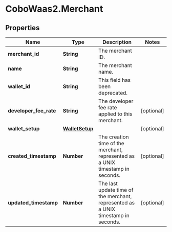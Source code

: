 # CoboWaas2.Merchant

## Properties

Name | Type | Description | Notes
------------ | ------------- | ------------- | -------------
**merchant_id** | **String** | The merchant ID. | 
**name** | **String** | The merchant name. | 
**wallet_id** | **String** | This field has been deprecated. | 
**developer_fee_rate** | **String** | The developer fee rate applied to this merchant. | [optional] 
**wallet_setup** | [**WalletSetup**](WalletSetup.md) |  | [optional] 
**created_timestamp** | **Number** | The creation time of the merchant, represented as a UNIX timestamp in seconds. | [optional] 
**updated_timestamp** | **Number** | The last update time of the merchant, represented as a UNIX timestamp in seconds. | [optional] 


